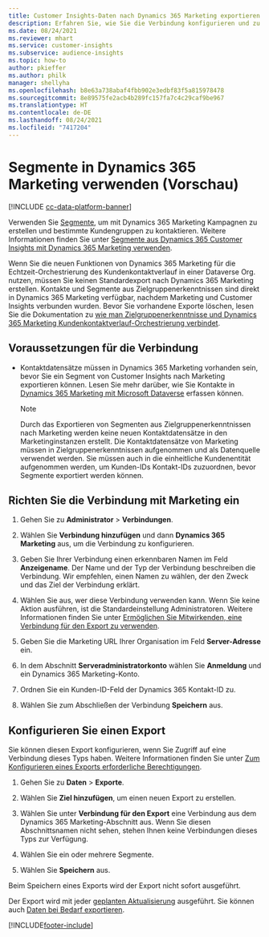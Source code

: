 ```yaml
---
title: Customer Insights-Daten nach Dynamics 365 Marketing exportieren
description: Erfahren Sie, wie Sie die Verbindung konfigurieren und zu Dynamics 365 Marketing exportieren.
ms.date: 08/24/2021
ms.reviewer: mhart
ms.service: customer-insights
ms.subservice: audience-insights
ms.topic: how-to
author: pkieffer
ms.author: philk
manager: shellyha
ms.openlocfilehash: b8e63a738abaf4fbb902e3edbf83f5a815978478
ms.sourcegitcommit: 8e89575fe2acb4b289fc157fa7c4c29caf9be967
ms.translationtype: HT
ms.contentlocale: de-DE
ms.lasthandoff: 08/24/2021
ms.locfileid: "7417204"
---
```

# <a name="use-segments-in-dynamics-365-marketing-preview"></a>Segmente in Dynamics 365 Marketing verwenden (Vorschau)

[!INCLUDE [cc-data-platform-banner](../includes/cc-data-platform-banner.md)]

Verwenden Sie [Segmente](segments.md), um mit Dynamics 365 Marketing Kampagnen zu erstellen und bestimmte Kundengruppen zu kontaktieren. Weitere Informationen finden Sie unter [Segmente aus Dynamics 365 Customer Insights mit Dynamics 365 Marketing verwenden](/dynamics365/marketing/customer-insights-segments).

Wenn Sie die neuen Funktionen von Dynamics 365 Marketing für die Echtzeit-Orchestrierung des Kundenkontaktverlauf in einer Dataverse Org. nutzen, müssen Sie keinen Standardexport nach Dynamics 365 Marketing erstellen. Kontakte und Segmente aus Zielgruppenerkenntnissen sind direkt in Dynamics 365 Marketing verfügbar, nachdem Marketing und Customer Insights verbunden wurden. Bevor Sie vorhandene Exporte löschen, lesen Sie die Dokumentation zu [wie man Zielgruppenerkenntnisse und Dynamics 365 Marketing Kundenkontaktverlauf-Orchestrierung verbindet](/dynamics365/marketing/real-time-marketing-ci-profile).

## <a name="prerequisite-for-a-connection"></a>Voraussetzungen für die Verbindung

- Kontaktdatensätze müssen in Dynamics 365 Marketing vorhanden sein, bevor Sie ein Segment von Customer Insights nach Marketing exportieren können. Lesen Sie mehr darüber, wie Sie Kontakte in [Dynamics 365 Marketing mit Microsoft Dataverse](connect-power-query.md) erfassen können.

  > [!NOTE]
  > Durch das Exportieren von Segmenten aus Zielgruppenerkenntnissen nach Marketing werden keine neuen Kontaktdatensätze in den Marketinginstanzen erstellt. Die Kontaktdatensätze von Marketing müssen in Zielgruppenerkenntnissen aufgenommen und als Datenquelle verwendet werden. Sie müssen auch in die einheitliche Kundenentität aufgenommen werden, um Kunden-IDs Kontakt-IDs zuzuordnen, bevor Segmente exportiert werden können.

## <a name="set-up-connection-to-marketing"></a>Richten Sie die Verbindung mit Marketing ein

1. Gehen Sie zu **Administrator** > **Verbindungen**.

1. Wählen Sie **Verbindung hinzufügen** und dann **Dynamics 365 Marketing** aus, um die Verbindung zu konfigurieren.

1. Geben Sie Ihrer Verbindung einen erkennbaren Namen im Feld **Anzeigename**. Der Name und der Typ der Verbindung beschreiben die Verbindung. Wir empfehlen, einen Namen zu wählen, der den Zweck und das Ziel der Verbindung erklärt.

1. Wählen Sie aus, wer diese Verbindung verwenden kann. Wenn Sie keine Aktion ausführen, ist die Standardeinstellung Administratoren. Weitere Informationen finden Sie unter [Ermöglichen Sie Mitwirkenden, eine Verbindung für den Export zu verwenden](connections.md#allow-contributors-to-use-a-connection-for-exports).

1. Geben Sie die Marketing URL Ihrer Organisation im Feld **Server-Adresse** ein.

1. In dem Abschnitt **Serveradministratorkonto** wählen Sie **Anmeldung** und ein Dynamics 365 Marketing-Konto.

1. Ordnen Sie ein Kunden-ID-Feld der Dynamics 365 Kontakt-ID zu.

1. Wählen Sie zum Abschließen der Verbindung **Speichern** aus. 

## <a name="configure-an-export"></a>Konfigurieren Sie einen Export

Sie können diesen Export konfigurieren, wenn Sie Zugriff auf eine Verbindung dieses Typs haben. Weitere Informationen finden Sie unter [Zum Konfigurieren eines Exports erforderliche Berechtigungen](export-destinations.md#set-up-a-new-export).

1. Gehen Sie zu **Daten** > **Exporte**.

1. Wählen Sie **Ziel hinzufügen**, um einen neuen Export zu erstellen.

1. Wählen Sie unter **Verbindung für den Export** eine Verbindung aus dem Dynamics 365 Marketing-Abschnitt aus. Wenn Sie diesen Abschnittsnamen nicht sehen, stehen Ihnen keine Verbindungen dieses Typs zur Verfügung.

1. Wählen Sie ein oder mehrere Segmente.

1. Wählen Sie **Speichern** aus.

Beim Speichern eines Exports wird der Export nicht sofort ausgeführt.

Der Export wird mit jeder [geplanten Aktualisierung](system.md#schedule-tab) ausgeführt. Sie können auch [Daten bei Bedarf exportieren](export-destinations.md#run-exports-on-demand). 

[!INCLUDE[footer-include](../includes/footer-banner.md)]
